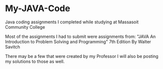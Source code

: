 # My-JAVA-Code
Java coding assignments I completed while studying at Massasoit Community College

Most of the assignments I had to submit were assignments from:
"JAVA An Introduction to Problem Solving and Programming" 
7th Edition By Walter Savitch

There may be a few that were created by my Professor I will also be posting my 
solutions to those as well.
